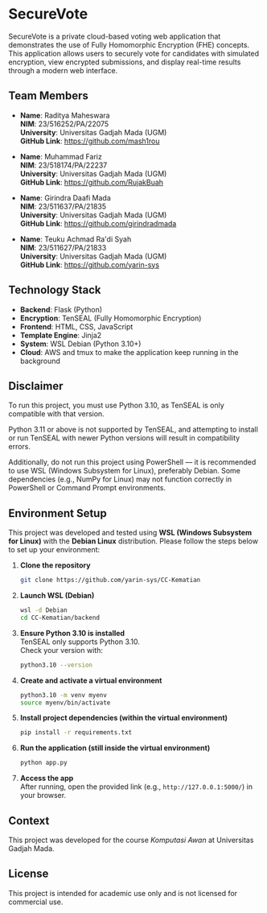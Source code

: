 
# SecureVote

SecureVote is a private cloud-based voting web application that demonstrates the use of Fully Homomorphic Encryption (FHE) concepts. This application allows users to securely vote for candidates with simulated encryption, view encrypted submissions, and display real-time results through a modern web interface.

## Team Members

- **Name**: Raditya Maheswara  
  **NIM**: 23/516252/PA/22075  
  **University**: Universitas Gadjah Mada (UGM)  
  **GitHub Link**: https://github.com/mash1rou

- **Name**: Muhammad Fariz  
  **NIM**: 23/518174/PA/22237  
  **University**: Universitas Gadjah Mada (UGM)  
  **GitHub Link**: https://github.com/RujakBuah

- **Name**: Girindra Daafi Mada  
  **NIM**: 23/511637/PA/21835  
  **University**: Universitas Gadjah Mada (UGM)  
  **GitHub Link**: https://github.com/girindradmada

- **Name**: Teuku Achmad Ra'di Syah  
  **NIM**: 23/511627/PA/21833  
  **University**: Universitas Gadjah Mada (UGM)  
  **GitHub Link**: https://github.com/yarin-sys


## Technology Stack

- **Backend**: Flask (Python)
- **Encryption**: TenSEAL (Fully Homomorphic Encryption)
- **Frontend**: HTML, CSS, JavaScript
- **Template Engine**: Jinja2
- **System**: WSL Debian (Python 3.10+)
- **Cloud**: AWS and tmux to make the application keep running in the background

## Disclaimer
To run this project, you must use Python 3.10, as TenSEAL is only compatible with that version.  

Python 3.11 or above is not supported by TenSEAL, and attempting to install or run TenSEAL with newer Python versions will result in compatibility errors.  

Additionally, do not run this project using PowerShell — it is recommended to use WSL (Windows Subsystem for Linux), preferably Debian. Some dependencies (e.g., NumPy for Linux) may not function correctly in PowerShell or Command Prompt environments.

## Environment Setup

This project was developed and tested using **WSL (Windows Subsystem for Linux)** with the **Debian Linux** distribution. Please follow the steps below to set up your environment:

1. **Clone the repository**  
   ```bash
   git clone https://github.com/yarin-sys/CC-Kematian
   ```

2. **Launch WSL (Debian)**  
   ```bash
   wsl -d Debian
   cd CC-Kematian/backend
   ```

3. **Ensure Python 3.10 is installed**  
   TenSEAL only supports Python 3.10.  
   Check your version with:
   ```bash
   python3.10 --version
   ```

4. **Create and activate a virtual environment**  
   ```bash
   python3.10 -m venv myenv
   source myenv/bin/activate
   ```

5. **Install project dependencies (within the virtual environment)**  
   ```bash
   pip install -r requirements.txt
   ```

6. **Run the application (still inside the virtual environment)**  
   ```bash
   python app.py
   ```

7. **Access the app**  
   After running, open the provided link (e.g., `http://127.0.0.1:5000/`) in your browser.

## Context

This project was developed for the course *Komputasi Awan* at Universitas Gadjah Mada.

## License

This project is intended for academic use only and is not licensed for commercial use.
